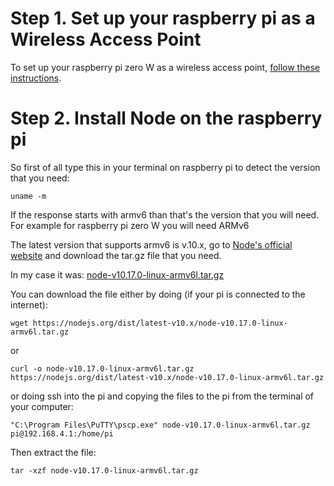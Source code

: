 # Step 1. Set up your raspberry pi as a Wireless Access Point

To set up your raspberry pi zero W as a wireless access point, [follow these instructions](https://www.raspberrypi.org/documentation/configuration/wireless/access-point.md).

# Step 2. Install Node on the raspberry pi

So first of all type this in your terminal on raspberry pi to detect the version that you need:

```uname -m```

If the response starts with armv6 than that's the version that you will need. For example for raspberry pi zero W you will need ARMv6

The latest version that supports armv6 is v.10.x, go to [Node's official website](https://nodejs.org/en/download/releases/) and download the tar.gz file that you need. 

In my case it was: [node-v10.17.0-linux-armv6l.tar.gz](https://nodejs.org/dist/latest-v10.x/node-v10.17.0-linux-armv6l.tar.gz) 

You can download the file either by doing (if your pi is connected to the internet): 

```wget https://nodejs.org/dist/latest-v10.x/node-v10.17.0-linux-armv6l.tar.gz```

or 

```curl -o node-v10.17.0-linux-armv6l.tar.gz https://nodejs.org/dist/latest-v10.x/node-v10.17.0-linux-armv6l.tar.gz```

or doing ssh into the pi and copying the files to the pi from the terminal of your computer:

```"C:\Program Files\PuTTY\pscp.exe" node-v10.17.0-linux-armv6l.tar.gz pi@192.168.4.1:/home/pi```

Then extract the file:

```tar -xzf node-v10.17.0-linux-armv6l.tar.gz```


